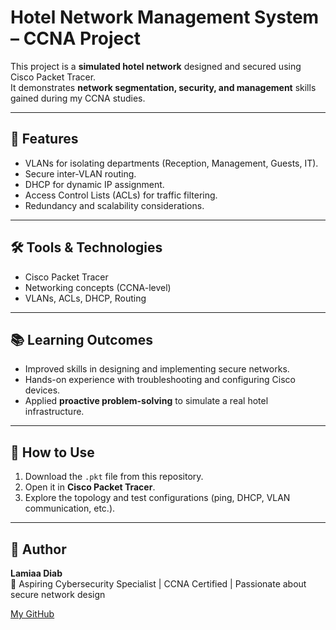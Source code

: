 # Hotel Network Management System – CCNA Project

This project is a **simulated hotel network** designed and secured using Cisco Packet Tracer.  
It demonstrates **network segmentation, security, and management** skills gained during my CCNA studies.

---

## 🚀 Features
- VLANs for isolating departments (Reception, Management, Guests, IT).
- Secure inter-VLAN routing.
- DHCP for dynamic IP assignment.
- Access Control Lists (ACLs) for traffic filtering.
- Redundancy and scalability considerations.

---

## 🛠️ Tools & Technologies
- Cisco Packet Tracer
- Networking concepts (CCNA-level)
- VLANs, ACLs, DHCP, Routing

---

## 📚 Learning Outcomes
- Improved skills in designing and implementing secure networks.
- Hands-on experience with troubleshooting and configuring Cisco devices.
- Applied **proactive problem-solving** to simulate a real hotel infrastructure.

---

## 📂 How to Use
1. Download the `.pkt` file from this repository.
2. Open it in **Cisco Packet Tracer**.
3. Explore the topology and test configurations (ping, DHCP, VLAN communication, etc.).

---

## 👤 Author
**Lamiaa Diab**  
💼 Aspiring Cybersecurity Specialist | CCNA Certified | Passionate about secure network design

[My GitHub](https://github.com/lamaiaa)
